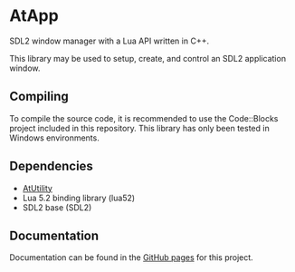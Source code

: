 # AtApp
SDL2 window manager with a Lua API written in C++.

This library may be used to setup, create, and control an SDL2 application window.

## Compiling
To compile the source code, it is recommended to use the Code::Blocks project included in this repository. This library has only been tested in Windows environments. 

## Dependencies
- [AtUtility](https://github.com/atrapalis/AtUtility "AtUtility GitHub repository")
- Lua 5.2 binding library (lua52)
- SDL2 base (SDL2)

## Documentation
Documentation can be found in the [GitHub pages](https://atrapalis.github.io/AtApp/) for this project.
